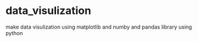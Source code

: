# data_visulization
make data visulization using matplotlib and numby and pandas library  using python
